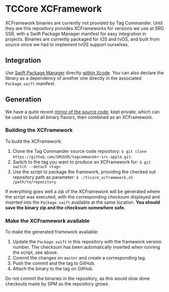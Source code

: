 TCCore XCFramework
==================

XCFramework binaries are currently not provided by Tag Commander. Until they are this repository provides XCFrameworks for versions we use at SRG SSR, with a Swift Package Manager manifest for easy integration in projects. Binaries are currently packaged for iOS and tvOS, and built from source since we had to implement tvOS support ourselves.

## Integration

Use [Swift Package Manager](https://swift.org/package-manager) directly [within Xcode](https://developer.apple.com/documentation/xcode/adding_package_dependencies_to_your_app). You can also declare the library as a dependency of another one directly in the associated `Package.swift` manifest.

## Generation

We have a quite recent [mirror of the source code](https://github.com/SRGSSR/tagcommander-src-apple), kept private, which can be used to build all binary flavors, then combined as an XCFramework.

### Building the XCFramework

To build the XCFramework:

1. Clone the Tag Commander source code repository: `$ git clone https://github.com/SRGSSR/tagcommander-src-apple.git`.
2. Switch to the tag you want to produce an XCFramework for: `$ git switch --detach <tag>`
3. Use the script to package the framework, providing the checked out repository path as parameter: `$ ./tccore_xcframework.sh /path/to/repository`

If everything goes well a zip of the XCFramework will be generated where the script was executed, with the corresponding checksum displayed and inserted into the `Package.swift` available at the same location. **You should save the binary zip and the checksum somewhere safe.**

### Make the XCFramework available

To make the generated framework available:

1. Update the `Package.swift` in this repository with the framework version number. The checksum has been automatically inserted when running the script, see above.
2. Commit the changes on `master` and create a corresponding tag.
3. Push the commit and the tag to GitHub.
4. Attach the binary to the tag on GitHub.

Do not commit the binaries in the repository, as this would slow done checkouts made by SPM as the repository grows.
